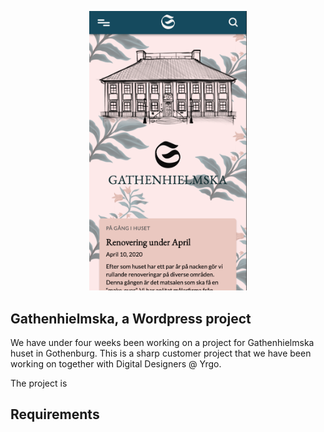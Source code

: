 <p align="center">
<img src="gathenhielmska.png" alt="Gameboard" width="50%">
</p>

## Gathenhielmska, a Wordpress project

We have under four weeks been working on a project for Gathenhielmska huset in Gothenburg.
This is a sharp customer project that we have been working on together with Digital Designers @ Yrgo. 

The project is 

## Requirements

